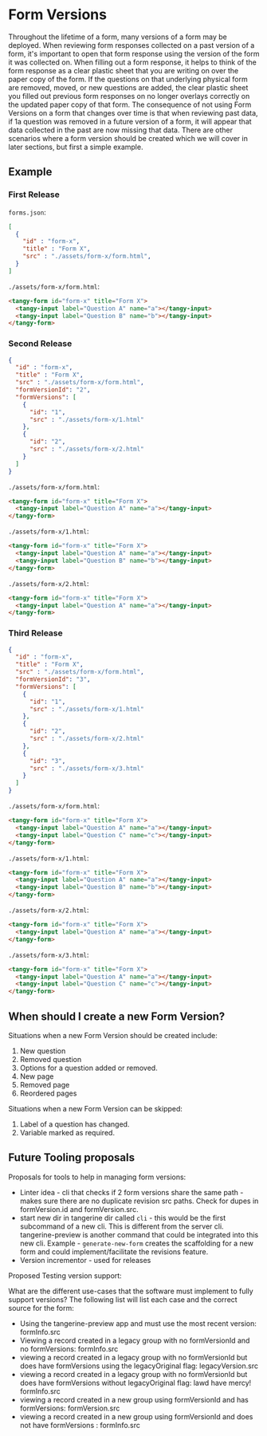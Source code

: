 # Form Versions

Throughout the lifetime of a form, many versions of a form may be deployed. When reviewing form responses collected on a past version of a form, it's important to open that form response using the version of the form it was collected on. When filling out a form response, it helps to think of the form response as a clear plastic sheet that you are writing on over the paper copy of the form. If the questions on that underlying physical form are removed, moved, or new questions are added, the clear plastic sheet you filled out previous form responses on no longer overlays correctly on the updated paper copy of that form.  The consequence of not using Form Versions on a form that changes over time is that when reviewing past data, if 1a question was removed in a future version of a form, it will appear that data collected in the past are now missing that data. There are other scenarios where a form version should be created which we will cover in later sections, but first a simple example.

## Example

### First Release

`forms.json`:
```json
[
  {
    "id" : "form-x",
    "title" : "Form X",
    "src" : "./assets/form-x/form.html",
  }
]
```

`./assets/form-x/form.html`:
```html
<tangy-form id="form-x" title="Form X">
  <tangy-input label="Question A" name="a"></tangy-input>
  <tangy-input label="Question B" name="b"></tangy-input>
</tangy-form>
```

### Second Release

```json
{
  "id" : "form-x",
  "title" : "Form X",
  "src" : "./assets/form-x/form.html",
  "formVersionId": "2",
  "formVersions": [
    {
      "id": "1",
      "src" : "./assets/form-x/1.html"
    },
    {
      "id": "2",
      "src" : "./assets/form-x/2.html"
    }
  ]
}
```

`./assets/form-x/form.html`:
```html
<tangy-form id="form-x" title="Form X">
  <tangy-input label="Question A" name="a"></tangy-input>
</tangy-form>
```

`./assets/form-x/1.html`:
```html
<tangy-form id="form-x" title="Form X">
  <tangy-input label="Question A" name="a"></tangy-input>
  <tangy-input label="Question B" name="b"></tangy-input>
</tangy-form>
```

`./assets/form-x/2.html`:
```html
<tangy-form id="form-x" title="Form X">
  <tangy-input label="Question A" name="a"></tangy-input>
</tangy-form>
```

### Third Release

```json
{
  "id" : "form-x",
  "title" : "Form X",
  "src" : "./assets/form-x/form.html",
  "formVersionId": "3",
  "formVersions": [
    {
      "id": "1",
      "src" : "./assets/form-x/1.html"
    },
    {
      "id": "2",
      "src" : "./assets/form-x/2.html"
    },
    {
      "id": "3",
      "src" : "./assets/form-x/3.html"
    }
  ]
}
```

`./assets/form-x/form.html`:
```html
<tangy-form id="form-x" title="Form X">
  <tangy-input label="Question A" name="a"></tangy-input>
  <tangy-input label="Question C" name="c"></tangy-input>
</tangy-form>
```

`./assets/form-x/1.html`:
```html
<tangy-form id="form-x" title="Form X">
  <tangy-input label="Question A" name="a"></tangy-input>
  <tangy-input label="Question B" name="b"></tangy-input>
</tangy-form>
```

`./assets/form-x/2.html`:
```html
<tangy-form id="form-x" title="Form X">
  <tangy-input label="Question A" name="a"></tangy-input>
</tangy-form>
```

`./assets/form-x/3.html`:
```html
<tangy-form id="form-x" title="Form X">
  <tangy-input label="Question A" name="a"></tangy-input>
  <tangy-input label="Question C" name="c"></tangy-input>
</tangy-form>
```

## When should I create a new Form Version?

Situations when a new Form Version should be created include:

1. New question
2. Removed question
3. Options for a question added or removed.
4. New page
5. Removed page
6. Reordered pages

Situations when a new Form Version can be skipped:
1. Label of a question has changed.
2. Variable marked as required.

## Future Tooling proposals

Proposals for tools to help in managing form versions:

- Linter idea - cli that checks if 2 form versions share the same path - makes sure there are no duplicate revision src paths. Check for dupes in formVersion.id and formVersion.src.
- start new dir in tangerine dir called `cli` - this would be the first subcommand of a new cli. This is different from the server cli. tangerine-preview is another command that could be integrated into this new cli. Example - `generate-new-form` creates the scaffolding for a new form and could implement/facilitate the revisions feature.
- Version incrementor - used for releases

Proposed Testing version support:

What are the different use-cases that the software must implement to fully support versions? The following list will list each case and the correct source for the form:

- Using the tangerine-preview app and must use the most recent version: formInfo.src
- Viewing a record created in a legacy group with no formVersionId and no formVersions: formInfo.src
- viewing a record created in a legacy group with no formVersionId but does have formVersions using the legacyOriginal flag: legacyVersion.src
- viewing a record created in a legacy group with no formVersionId but does have formVersions without legacyOriginal flag: lawd have mercy! formInfo.src
- viewing a record created in a new group using formVersionId and has formVersions: formVersion.src
- viewing a record created in a new group using formVersionId and does not have formVersions     : formInfo.src


